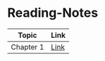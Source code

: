 # Reading-Notes




| Topic      | Link |
| ---------- | ----------- |
|   Chapter 1  | [Link](https://hamzaqahoush.github.io/Google_Data_analytics/chapter_1_get_started)|




